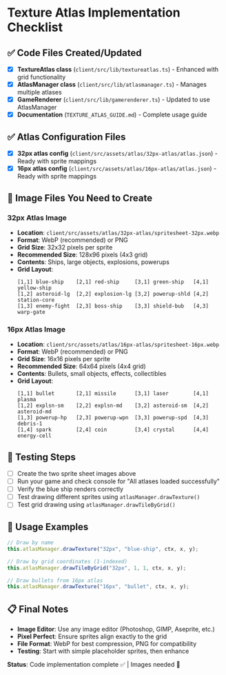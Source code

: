 # Texture Atlas Implementation Checklist

## ✅ Code Files Created/Updated

- [x] **TextureAtlas class** (`client/src/lib/textureatlas.ts`) - Enhanced with grid functionality
- [x] **AtlasManager class** (`client/src/lib/atlasmanager.ts`) - Manages multiple atlases
- [x] **GameRenderer** (`client/src/lib/gamerenderer.ts`) - Updated to use AtlasManager
- [x] **Documentation** (`TEXTURE_ATLAS_GUIDE.md`) - Complete usage guide

## ✅ Atlas Configuration Files

- [x] **32px atlas config** (`client/src/assets/atlas/32px-atlas/atlas.json`) - Ready with sprite mappings
- [x] **16px atlas config** (`client/src/assets/atlas/16px-atlas/atlas.json`) - Ready with sprite mappings

## 🔲 Image Files You Need to Create

### 32px Atlas Image
- **Location**: `client/src/assets/atlas/32px-atlas/spritesheet-32px.webp`
- **Format**: WebP (recommended) or PNG
- **Grid Size**: 32x32 pixels per sprite
- **Recommended Size**: 128x96 pixels (4x3 grid)
- **Contents**: Ships, large objects, explosions, powerups
- **Grid Layout**:
  ```
  [1,1] blue-ship    [2,1] red-ship     [3,1] green-ship   [4,1] yellow-ship
  [1,2] asteroid-lg  [2,2] explosion-lg [3,2] powerup-shld [4,2] station-core
  [1,3] enemy-fight  [2,3] boss-ship    [3,3] shield-bub   [4,3] warp-gate
  ```

### 16px Atlas Image
- **Location**: `client/src/assets/atlas/16px-atlas/spritesheet-16px.webp`
- **Format**: WebP (recommended) or PNG
- **Grid Size**: 16x16 pixels per sprite
- **Recommended Size**: 64x64 pixels (4x4 grid)
- **Contents**: Bullets, small objects, effects, collectibles
- **Grid Layout**:
  ```
  [1,1] bullet       [2,1] missile      [3,1] laser        [4,1] plasma
  [1,2] explsn-sm    [2,2] explsn-md    [3,2] asteroid-sm  [4,2] asteroid-md
  [1,3] powerup-hp   [2,3] powerup-wpn  [3,3] powerup-spd  [4,3] debris-1
  [1,4] spark        [2,4] coin         [3,4] crystal      [4,4] energy-cell
  ```

## 🔲 Testing Steps

- [ ] Create the two sprite sheet images above
- [ ] Run your game and check console for "All atlases loaded successfully"
- [ ] Verify the blue ship renders correctly
- [ ] Test drawing different sprites using `atlasManager.drawTexture()`
- [ ] Test grid drawing using `atlasManager.drawTileByGrid()`

## 🎯 Usage Examples

```typescript
// Draw by name
this.atlasManager.drawTexture("32px", "blue-ship", ctx, x, y);

// Draw by grid coordinates (1-indexed)
this.atlasManager.drawTileByGrid("32px", 1, 1, ctx, x, y);

// Draw bullets from 16px atlas
this.atlasManager.drawTexture("16px", "bullet", ctx, x, y);
```

## 📋 Final Notes

- **Image Editor**: Use any image editor (Photoshop, GIMP, Aseprite, etc.)
- **Pixel Perfect**: Ensure sprites align exactly to the grid
- **File Format**: WebP for best compression, PNG for compatibility
- **Testing**: Start with simple placeholder sprites, then enhance

**Status**: Code implementation complete ✅ | Images needed 🔲
